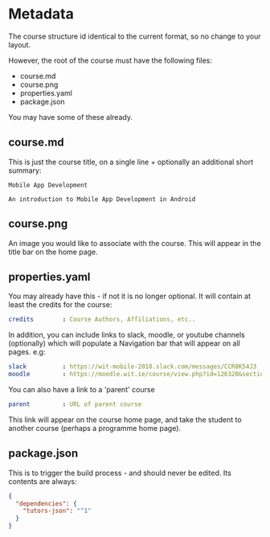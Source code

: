 # Metadata

The course structure id identical to the current format, so no change to your layout.

However, the root of the course must have the following files:

- course.md
- course.png
- properties.yaml
- package.json

You may have some of these already.

## course.md

This is just the course title, on a single line + optionally an additional short summary:

~~~csv
Mobile App Development

An introduction to Mobile App Development in Android
~~~

## course.png

An image you would like to associate with the course. This will appear in the title bar on the home page.

## properties.yaml

You may already have this - if not it is no longer optional. It will contain at least the credits for the course:

~~~yaml
credits        : Course Authors, Affiliations, etc..
~~~

In addition, you can include links to slack, moodle, or youtube channels (optionally) which will populate a Navigation bar that will appear on all pages. e.g:

~~~yaml
slack          : https://wit-mobile-2018.slack.com/messages/CCR8K54J3
moodle         : https://moodle.wit.ie/course/view.php?id=126320&section=3
~~~

You can also have a link to a 'parent' course

~~~yaml
parent         : URL of parent course
~~~

This link will appear on the course home page, and take the student to another course (perhaps a programme home page).

## package.json

This is to trigger the build process - and should never be edited. Its contents are always:

~~~json
{
  "dependencies": {
    "tutors-json": "^1"
  }
}
~~~